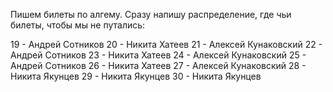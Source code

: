 Пишем билеты по алгему. Сразу напишу распределение, где чьи билеты, чтобы мы не путались:

19 - Андрей Сотников
20 - Никита Хатеев
21 - Алексей Кунаковский
22 - Андрей Сотников
23 - Никита Хатеев
24 - Алексей Кунаковский
25 - Андрей Сотников
26 - Никита Хатеев
27 - Алексей Кунаковский
28 - Никита Якунцев
29 - Никита Якунцев
30 - Никита Якунцев
